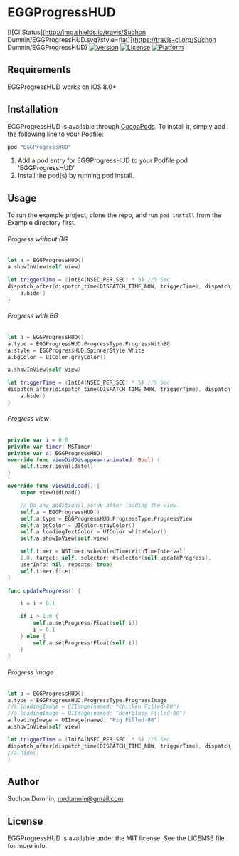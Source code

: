 # EGGProgressHUD

[![CI Status](http://img.shields.io/travis/Suchon Dumnin/EGGProgressHUD.svg?style=flat)](https://travis-ci.org/Suchon Dumnin/EGGProgressHUD)
[![Version](https://img.shields.io/cocoapods/v/EGGProgressHUD.svg?style=flat)](http://cocoapods.org/pods/EGGProgressHUD)
[![License](https://img.shields.io/cocoapods/l/EGGProgressHUD.svg?style=flat)](http://cocoapods.org/pods/EGGProgressHUD)
[![Platform](https://img.shields.io/cocoapods/p/EGGProgressHUD.svg?style=flat)](http://cocoapods.org/pods/EGGProgressHUD)


## Requirements
EGGProgressHUD works on iOS 8.0+

## Installation

EGGProgressHUD is available through [CocoaPods](http://cocoapods.org). To install
it, simply add the following line to your Podfile:

```ruby
pod "EGGProgressHUD"
```

1. Add a pod entry for EGGProgressHUD to your Podfile pod 'EGGProgressHUD'
2. Install the pod(s) by running pod install.

## Usage
To run the example project, clone the repo, and run `pod install` from the Example directory first.

###### Progress without BG
```swift
let a = EGGProgressHUD()
a.showInView(self.view)

let triggerTime = (Int64(NSEC_PER_SEC) * 5) //5 Sec
dispatch_after(dispatch_time(DISPATCH_TIME_NOW, triggerTime), dispatch_get_main_queue()) {
    a.hide()
}
```

###### Progress with BG
```swift
let a = EGGProgressHUD()
a.type = EGGProgressHUD.ProgressType.ProgressWithBG
a.style = EGGProgressHUD.SpinnerStyle.White
a.bgColor = UIColor.grayColor()

a.showInView(self.view)

let triggerTime = (Int64(NSEC_PER_SEC) * 5) //5 Sec
dispatch_after(dispatch_time(DISPATCH_TIME_NOW, triggerTime), dispatch_get_main_queue()) {
    a.hide()
}
```

###### Progress view
```swift
private var i = 0.0
private var timer: NSTimer!
private var a: EGGProgressHUD!
override func viewDidDisappear(animated: Bool) {
    self.timer.invalidate()
}

override func viewDidLoad() {
    super.viewDidLoad()

    // Do any additional setup after loading the view.
    self.a = EGGProgressHUD()
    self.a.type = EGGProgressHUD.ProgressType.ProgressView
    self.a.bgColor = UIColor.grayColor()
    self.a.loadingTextColor = UIColor.whiteColor()
    self.a.showInView(self.view)

    self.timer = NSTimer.scheduledTimerWithTimeInterval(
    1.0, target: self, selector: #selector(self.updateProgress),
    userInfo: nil, repeats: true)
    self.timer.fire()
}

func updateProgress() {

    i = i + 0.1

    if i > 1.0 {
        self.a.setProgress(Float(self.i))
        i = 0.1
    } else {
        self.a.setProgress(Float(self.i))
    }
}
```

###### Progress image
```swift
let a = EGGProgressHUD()
a.type = EGGProgressHUD.ProgressType.ProgressImage
//a.loadingImage = UIImage(named: "Chicken Filled-80")
//a.loadingImage = UIImage(named: "Hourglass Filled-80")
a.loadingImage = UIImage(named: "Pig Filled-80")
a.showInView(self.view)

let triggerTime = (Int64(NSEC_PER_SEC) * 5) //5 Sec
dispatch_after(dispatch_time(DISPATCH_TIME_NOW, triggerTime), dispatch_get_main_queue()) {
//a.hide()
}
```

## Author

Suchon Dumnin, mrdumnin@gmail.com

## License

EGGProgressHUD is available under the MIT license. See the LICENSE file for more info.
